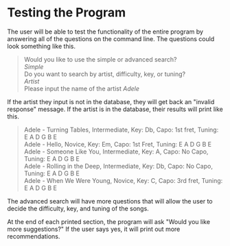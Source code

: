 # Testing the Program

The user will be able to test the functionality of the entire program by answering all of the questions on the command line. The questions could look something like this.

> Would you like to use the simple or advanced search?  
> *Simple*   
> Do you want to search by artist, difficulty, key, or tuning?  
> *Artist*   
> Please input the name of the artist
> *Adele*

If the artist they input is not in the database, they will get back an "invalid response" message. If the artist is in the database, their results will print like this.

> Adele - Turning Tables, Intermediate, Key: Db, Capo: 1st fret, Tuning: E A D G B E  
> Adele - Hello, Novice, Key: Em, Capo: 1st Fret, Tuning: E A D G B E  
> Adele - Someone Like You, Intermediate, Key: A, Capo: No Capo, Tuning: E A D G B E  
> Adele - Rolling in the Deep, Intermediate, Key: Db, Capo: No Capo, Tuning: E A D G B E  
> Adele - When We Were Young, Novice, Key: C, Capo: 3rd fret, Tuning: E A D G B E

The advanced search will have more questions that will allow the user to decide the difficulty, key, and tuning of the songs.  

At the end of each printed section, the program will ask "Would you like more suggestions?" If the user says yes, it will print out more recommendations.
